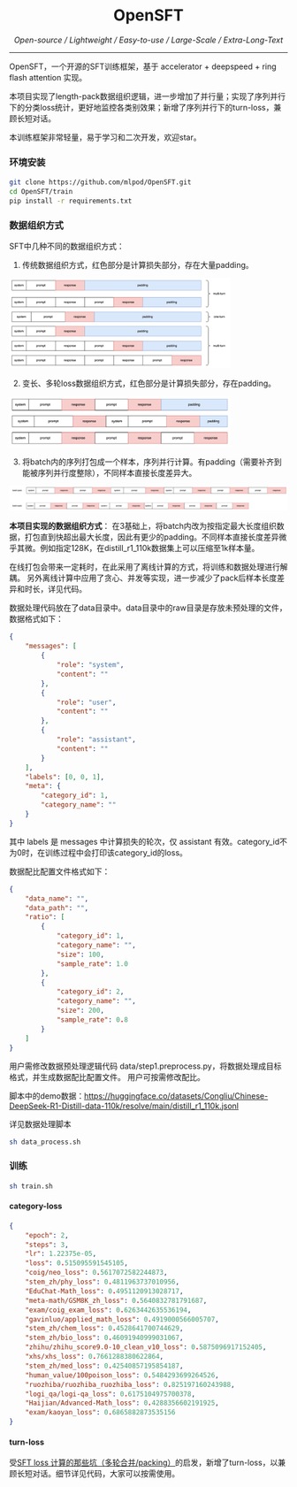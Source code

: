 <div align="center">
      <h1>OpenSFT</h1>
</div>
<div align="center">
    <p align="center">
          <em> Open-source / Lightweight / Easy-to-use / Large-Scale / Extra-Long-Text </em>
    </p>
</div>

<hr>

OpenSFT，一个开源的SFT训练框架，基于 accelerator + deepspeed + ring flash attention 实现。

本项目实现了length-pack数据组织逻辑，进一步增加了并行量；实现了序列并行下的分类loss统计，更好地监控各类别效果；新增了序列并行下的turn-loss，兼顾长短对话。

本训练框架非常轻量，易于学习和二次开发，欢迎star。


### 环境安装

```bash
git clone https://github.com/mlpod/OpenSFT.git
cd OpenSFT/train
pip install -r requirements.txt
```

### 数据组织方式

SFT中几种不同的数据组织方式：

1. 传统数据组织方式，红色部分是计算损失部分，存在大量padding。

<img src="docs/image-1.png" width=400>

2. 变长、多轮loss数据组织方式，红色部分是计算损失部分，存在padding。

<img src="docs/image-2.png" width=400>

3. 将batch内的序列打包成一个样本，序列并行计算。有padding（需要补齐到能被序列并行度整除），不同样本直接长度差异大。
<img src="docs/image-3.png">

**本项目实现的数据组织方式**： 在3基础上，将batch内改为按指定最大长度组织数据，打包直到快超出最大长度，因此有更少的padding。不同样本直接长度差异微乎其微。例如指定128K，在distill_r1_110k数据集上可以压缩至1k样本量。

在线打包会带来一定耗时，在此采用了离线计算的方式，将训练和数据处理进行解耦。
另外离线计算中应用了贪心、并发等实现，进一步减少了pack后样本长度差异和时长，详见代码。

数据处理代码放在了data目录中。data目录中的raw目录是存放未预处理的文件，数据格式如下：
```json
{
    "messages": [
        {
            "role": "system",
            "content": ""
        },
        {
            "role": "user",
            "content": ""
        },
        {
            "role": "assistant",
            "content": ""
        }
    ],
    "labels": [0, 0, 1], 
    "meta": {
        "category_id": 1,
        "category_name": ""
    }
}
```
其中 labels 是 messages 中计算损失的轮次，仅 assistant 有效。category_id不为0时，在训练过程中会打印该category_id的loss。

数据配比配置文件格式如下：
```json
{
    "data_name": "",
    "data_path": "",
    "ratio": [
        {
            "category_id": 1,
            "category_name": "",
            "size": 100,
            "sample_rate": 1.0
        },
        {
            "category_id": 2,
            "category_name": "",
            "size": 200,
            "sample_rate": 0.8
        }
    ]
}
```
用户需修改数据预处理逻辑代码 data/step1.preprocess.py，将数据处理成目标格式，并生成数据配比配置文件。
用户可按需修改配比。

脚本中的demo数据：https://huggingface.co/datasets/Congliu/Chinese-DeepSeek-R1-Distill-data-110k/resolve/main/distill_r1_110k.jsonl

详见数据处理脚本
```bash
sh data_process.sh
```

### 训练
```bash
sh train.sh
```
#### category-loss

```json
{
    "epoch": 2,
    "steps": 3,
    "lr": 1.22375e-05,
    "loss": 0.515095591545105,
    "coig/neo_loss": 0.5617072582244873,
    "stem_zh/phy_loss": 0.4811963737010956,
    "EduChat-Math_loss": 0.4951120913028717,
    "meta-math/GSM8K_zh_loss": 0.5640832781791687,
    "exam/coig_exam_loss": 0.6263442635536194,
    "gavinluo/applied_math_loss": 0.4919000566005707,
    "stem_zh/chem_loss": 0.4528641700744629,
    "stem_zh/bio_loss": 0.46091940999031067,
    "zhihu/zhihu_score9.0-10_clean_v10_loss": 0.5875096917152405,
    "xhs/xhs_loss": 0.7661288380622864,
    "stem_zh/med_loss": 0.42540857195854187,
    "human_value/100poison_loss": 0.5484293699264526,
    "ruozhiba/ruozhiba_ruozhiba_loss": 0.825197160243988,
    "logi_qa/logi-qa_loss": 0.6175104975700378,
    "Haijian/Advanced-Math_loss": 0.4288356602191925,
    "exam/kaoyan_loss": 0.6865882873535156
}
```

#### turn-loss
受[SFT loss 计算的那些坑（多轮合并/packing）](https://zhuanlan.zhihu.com/p/721652210)的启发，新增了turn-loss，以兼顾长短对话。细节详见代码，大家可以按需使用。


